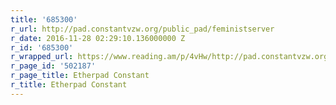 ```yaml
---
title: '685300'
r_url: http://pad.constantvzw.org/public_pad/feministserver
r_date: 2016-11-28 02:29:10.136000000 Z
r_id: '685300'
r_wrapped_url: https://www.reading.am/p/4vHw/http://pad.constantvzw.org/public_pad/feministserver
r_page_id: '502187'
r_page_title: Etherpad Constant
r_title: Etherpad Constant
---
```


